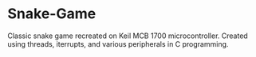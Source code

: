 # Snake-Game
Classic snake game recreated on Keil MCB 1700 microcontroller. Created using threads, iterrupts, and various peripherals in C programming. 
